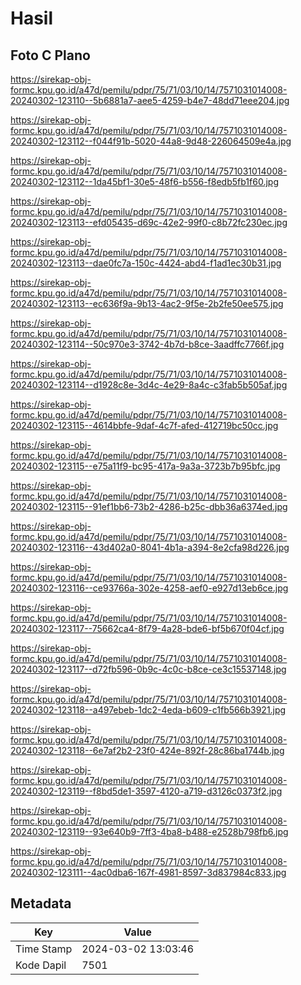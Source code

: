 # Hasil

## Foto C Plano

https://sirekap-obj-formc.kpu.go.id/a47d/pemilu/pdpr/75/71/03/10/14/7571031014008-20240302-123110--5b6881a7-aee5-4259-b4e7-48dd71eee204.jpg

https://sirekap-obj-formc.kpu.go.id/a47d/pemilu/pdpr/75/71/03/10/14/7571031014008-20240302-123112--f044f91b-5020-44a8-9d48-226064509e4a.jpg

https://sirekap-obj-formc.kpu.go.id/a47d/pemilu/pdpr/75/71/03/10/14/7571031014008-20240302-123112--1da45bf1-30e5-48f6-b556-f8edb5fb1f60.jpg

https://sirekap-obj-formc.kpu.go.id/a47d/pemilu/pdpr/75/71/03/10/14/7571031014008-20240302-123113--efd05435-d69c-42e2-99f0-c8b72fc230ec.jpg

https://sirekap-obj-formc.kpu.go.id/a47d/pemilu/pdpr/75/71/03/10/14/7571031014008-20240302-123113--dae0fc7a-150c-4424-abd4-f1ad1ec30b31.jpg

https://sirekap-obj-formc.kpu.go.id/a47d/pemilu/pdpr/75/71/03/10/14/7571031014008-20240302-123113--ec636f9a-9b13-4ac2-9f5e-2b2fe50ee575.jpg

https://sirekap-obj-formc.kpu.go.id/a47d/pemilu/pdpr/75/71/03/10/14/7571031014008-20240302-123114--50c970e3-3742-4b7d-b8ce-3aadffc7766f.jpg

https://sirekap-obj-formc.kpu.go.id/a47d/pemilu/pdpr/75/71/03/10/14/7571031014008-20240302-123114--d1928c8e-3d4c-4e29-8a4c-c3fab5b505af.jpg

https://sirekap-obj-formc.kpu.go.id/a47d/pemilu/pdpr/75/71/03/10/14/7571031014008-20240302-123115--4614bbfe-9daf-4c7f-afed-412719bc50cc.jpg

https://sirekap-obj-formc.kpu.go.id/a47d/pemilu/pdpr/75/71/03/10/14/7571031014008-20240302-123115--e75a11f9-bc95-417a-9a3a-3723b7b95bfc.jpg

https://sirekap-obj-formc.kpu.go.id/a47d/pemilu/pdpr/75/71/03/10/14/7571031014008-20240302-123115--91ef1bb6-73b2-4286-b25c-dbb36a6374ed.jpg

https://sirekap-obj-formc.kpu.go.id/a47d/pemilu/pdpr/75/71/03/10/14/7571031014008-20240302-123116--43d402a0-8041-4b1a-a394-8e2cfa98d226.jpg

https://sirekap-obj-formc.kpu.go.id/a47d/pemilu/pdpr/75/71/03/10/14/7571031014008-20240302-123116--ce93766a-302e-4258-aef0-e927d13eb6ce.jpg

https://sirekap-obj-formc.kpu.go.id/a47d/pemilu/pdpr/75/71/03/10/14/7571031014008-20240302-123117--75662ca4-8f79-4a28-bde6-bf5b670f04cf.jpg

https://sirekap-obj-formc.kpu.go.id/a47d/pemilu/pdpr/75/71/03/10/14/7571031014008-20240302-123117--d72fb596-0b9c-4c0c-b8ce-ce3c15537148.jpg

https://sirekap-obj-formc.kpu.go.id/a47d/pemilu/pdpr/75/71/03/10/14/7571031014008-20240302-123118--a497ebeb-1dc2-4eda-b609-c1fb566b3921.jpg

https://sirekap-obj-formc.kpu.go.id/a47d/pemilu/pdpr/75/71/03/10/14/7571031014008-20240302-123118--6e7af2b2-23f0-424e-892f-28c86ba1744b.jpg

https://sirekap-obj-formc.kpu.go.id/a47d/pemilu/pdpr/75/71/03/10/14/7571031014008-20240302-123119--f8bd5de1-3597-4120-a719-d3126c0373f2.jpg

https://sirekap-obj-formc.kpu.go.id/a47d/pemilu/pdpr/75/71/03/10/14/7571031014008-20240302-123119--93e640b9-7ff3-4ba8-b488-e2528b798fb6.jpg

https://sirekap-obj-formc.kpu.go.id/a47d/pemilu/pdpr/75/71/03/10/14/7571031014008-20240302-123111--4ac0dba6-167f-4981-8597-3d837984c833.jpg


## Metadata

| Key        | Value               |
| ---------- | ------------------- |
| Time Stamp | 2024-03-02 13:03:46 |
| Kode Dapil | 7501                |



